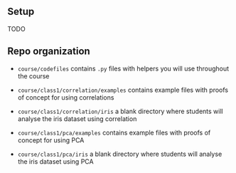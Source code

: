 ## Setup

TODO

## Repo organization

- `course/codefiles` contains `.py` files with helpers you will use throughout the course
- `course/class1/correlation/examples` contains example files with proofs of concept for using correlations
- `course/class1/correlation/iris` a blank directory where students will analyse the iris dataset using correlation

- `course/class1/pca/examples` contains example files with proofs of concept for using PCA
- `course/class1/pca/iris` a blank directory where students will analyse the iris dataset using PCA

